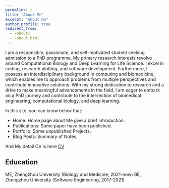 ```yaml
---
permalink: /
title: "About Me"
excerpt: "About me"
author_profile: true
redirect_from: 
  - /about/
  - /about.html
---
```


I am a responsible, passionate, and self-motivated student seeking admission to a PhD programme. My primary research interests revolve around Computational Biology and Deep Learning for Life Science. I excel in coding, research plotting, and software development. Furthermore, I possess an interdisciplinary background in computing and biomedicine, which enables me to approach problems from multiple perspectives and contribute innovative solutions. With my strong dedication to research and a drive to make meaningful advancements in the field, I am eager to embark on a PhD journey and contribute to the intersection of biomedical engineering, computational biology, and deep learning.

In this site, you can know below that:
- Home: Home page about Me give a brief introduction.
- Publications:  Some paper have been published.
- Portfolio: Some unpublished Projects.
- Blog Posts: Summary of Notes.

And My detail CV is here [CV]()
## Education

ME, Zhengzhou University (Biology and Medicine, 2021-now)
BE, Zhengzhou University (Software Engineering, 2017-2021)

